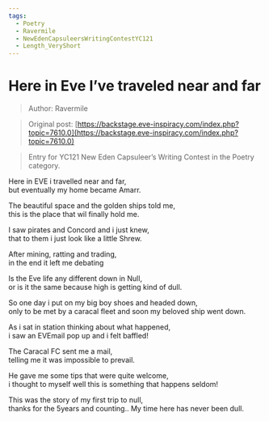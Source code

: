```yaml
---
tags:
  - Poetry
  - Ravermile
  - NewEdenCapsuleersWritingContestYC121
  - Length_VeryShort
---
```


# Here in Eve I’ve traveled near and far

> Author: Ravermile

> Original post: [https://backstage.eve-inspiracy.com/index.php?topic=7610.0](https://backstage.eve-inspiracy.com/index.php?topic=7610.0)

> Entry for YC121 New Eden Capsuleer’s Writing Contest in the Poetry category.


Here in EVE i travelled near and far,<br>
but eventually my home became Amarr.
 
The beautiful space and the golden ships told me,<br>
this is the place that wil finally hold me.

I saw pirates and Concord and i just knew,<br>
that to them i just look like a little Shrew.

After mining, ratting and trading,<br>
in the end it left me debating

Is the Eve life any different down in Null,<br>
or is it the same because high is getting kind of dull.

So one day i put on my big boy shoes and headed down,<br>
only to be met  by a caracal fleet and soon my beloved ship went down.

As i sat in station thinking about what happened,<br>
i saw an EVEmail pop up and i felt baffled!

The Caracal FC sent me a mail,<br>
telling me it was impossible to prevail.

He gave me some tips that were quite welcome,<br>
i thought to myself well this is something that happens seldom!

This was the story of my first trip to null,<br>
thanks for the 5years and counting.. My time here has never been dull.
